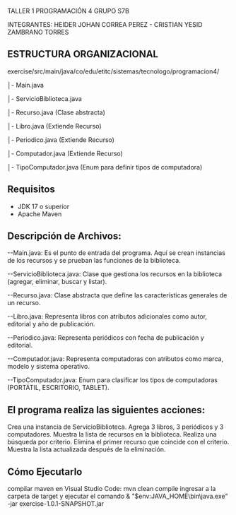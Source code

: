 TALLER 1 PROGRAMACIÓN 4 GRUPO S7B 

INTEGRANTES: HEIDER JOHAN CORREA PEREZ - CRISTIAN YESID ZAMBRANO TORRES

## ESTRUCTURA ORGANIZACIONAL

exercise/src/main/java/co/edu/etitc/sistemas/tecnologo/programacion4/

│- Main.java

│- ServicioBiblioteca.java

│- Recurso.java (Clase abstracta)

│- Libro.java (Extiende Recurso)

│- Periodico.java (Extiende Recurso)

│- Computador.java (Extiende Recurso)

│- TipoComputador.java (Enum para definir tipos de computadora)

## Requisitos

- JDK 17 o superior  
- Apache Maven 

## Descripción de Archivos:

--Main.java: Es el punto de entrada del programa. Aquí se crean instancias de los recursos y se prueban las funciones de la biblioteca.

--ServicioBiblioteca.java: Clase que gestiona los recursos en la biblioteca (agregar, eliminar, buscar y listar).

--Recurso.java: Clase abstracta que define las características generales de un recurso.

--Libro.java: Representa libros con atributos adicionales como autor, editorial y año de publicación.

--Periodico.java: Representa periódicos con fecha de publicación y editorial.

--Computador.java: Representa computadoras con atributos como marca, modelo y sistema operativo.

--TipoComputador.java: Enum para clasificar los tipos de computadoras (PORTÁTIL, ESCRITORIO, TABLET).


## El programa realiza las siguientes acciones:

Crea una instancia de ServicioBiblioteca.
Agrega 3 libros, 3 periódicos y 3 computadores.
Muestra la lista de recursos en la biblioteca.
Realiza una búsqueda por criterio.
Elimina el primer recurso que coincide con el criterio.
Muestra la lista actualizada después de la eliminación.

## Cómo Ejecutarlo
compilar maven en Visual Studio Code: 
mvn clean compile
ingresar a la carpeta de target y ejecutar el comando
& "$env:JAVA_HOME\bin\java.exe" -jar exercise-1.0.1-SNAPSHOT.jar
